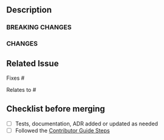 ## Description

### BREAKING CHANGES

### CHANGES

## Related Issue

Fixes #
<!-- or -->
Relates to #

## Checklist before merging

- [ ] Tests, documentation, ADR added or updated as needed
- [ ] Followed the [Contributor Guide Steps](https://github.com/defenseunicorns/leapfrogai/blob/main/.github/CONTRIBUTING.md)
